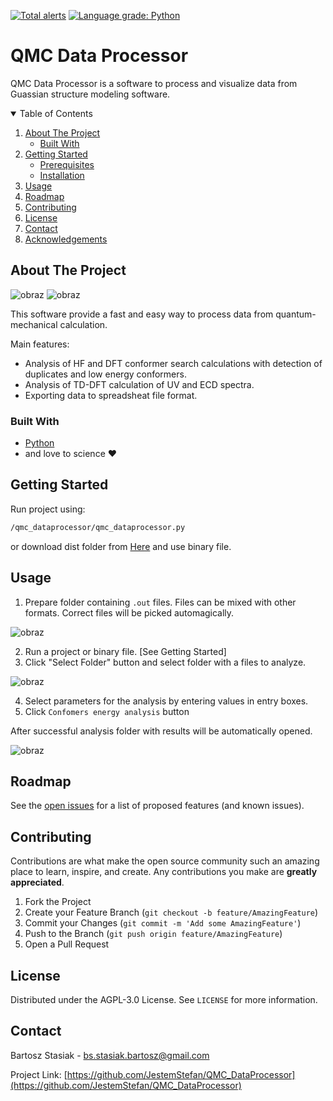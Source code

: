 [![Total alerts](https://img.shields.io/lgtm/alerts/g/JestemStefan/QMC_DataProcessor.svg?logo=lgtm&logoWidth=18)](https://lgtm.com/projects/g/JestemStefan/QMC_DataProcessor/alerts/) [![Language grade: Python](https://img.shields.io/lgtm/grade/python/g/JestemStefan/QMC_DataProcessor.svg?logo=lgtm&logoWidth=18)](https://lgtm.com/projects/g/JestemStefan/QMC_DataProcessor/context:python)


# QMC Data Processor

QMC Data Processor is a software to process and visualize data from Guassian structure modeling software.



<!-- TABLE OF CONTENTS -->
<details open="open">
  <summary>Table of Contents</summary>
  <ol>
    <li>
      <a href="#about-the-project">About The Project</a>
      <ul>
        <li><a href="#built-with">Built With</a></li>
      </ul>
    </li>
    <li>
      <a href="#getting-started">Getting Started</a>
      <ul>
        <li><a href="#prerequisites">Prerequisites</a></li>
        <li><a href="#installation">Installation</a></li>
      </ul>
    </li>
    <li><a href="#usage">Usage</a></li>
    <li><a href="#roadmap">Roadmap</a></li>
    <li><a href="#contributing">Contributing</a></li>
    <li><a href="#license">License</a></li>
    <li><a href="#contact">Contact</a></li>
    <li><a href="#acknowledgements">Acknowledgements</a></li>
  </ol>
</details>



<!-- ABOUT THE PROJECT -->
## About The Project

![obraz](https://user-images.githubusercontent.com/37214990/133004340-a9eb3748-da36-49e9-8771-8f5ae8c29e8f.png)                             ![obraz](https://user-images.githubusercontent.com/37214990/133004346-131518fc-c95e-4639-aab9-307dcfa96c21.png) 

This software provide a fast and easy way to process data from quantum-mechanical calculation.

Main features:
* Analysis of HF and DFT conformer search calculations with detection of duplicates and low energy conformers.
* Analysis of TD-DFT calculation of UV and ECD spectra.
* Exporting data to spreadsheat file format.

### Built With

* [Python](https://www.python.org/)
* and love to science ❤️



<!-- GETTING STARTED -->
## Getting Started

Run project using:
```sh
/qmc_dataprocessor/qmc_dataprocessor.py
```

or download dist folder from [Here](https://github.com/JestemStefan/QMC_DataProcessor/tree/main/dist) and use binary file.


<!-- USAGE EXAMPLES -->
## Usage

1. Prepare folder containing `.out` files. Files can be mixed with other formats. Correct files will be picked automagically.

![obraz](https://user-images.githubusercontent.com/37214990/133004667-4264fd42-7e12-47fd-8c41-00a40d9395a6.png)

2. Run a project or binary file. [See Getting Started]
3. Click "Select Folder" button and select folder with a files to analyze.

![obraz](https://user-images.githubusercontent.com/37214990/133004740-53988c20-84e0-4dd7-90e3-8efce599208b.png)

4. Select parameters for the analysis by entering values in entry boxes.
5. Click `Confomers energy analysis` button

After successful analysis folder with results will be automatically opened.

![obraz](https://user-images.githubusercontent.com/37214990/133004885-97580e92-60a6-4f09-a34b-5a68d96a1a7a.png)




<!-- ROADMAP -->
## Roadmap

See the [open issues](https://github.com/JestemStefan/QMC_DataProcessor/issues) for a list of proposed features (and known issues).



<!-- CONTRIBUTING -->
## Contributing

Contributions are what make the open source community such an amazing place to learn, inspire, and create. Any contributions you make are **greatly appreciated**.

1. Fork the Project
2. Create your Feature Branch (`git checkout -b feature/AmazingFeature`)
3. Commit your Changes (`git commit -m 'Add some AmazingFeature'`)
4. Push to the Branch (`git push origin feature/AmazingFeature`)
5. Open a Pull Request



<!-- LICENSE -->
## License

Distributed under the AGPL-3.0 License. See `LICENSE` for more information.



<!-- CONTACT -->
## Contact

Bartosz Stasiak - [bs.stasiak.bartosz@gmail.com](mailto:bs.stasiak.bartosz@gmail.com)

Project Link: [https://github.com/JestemStefan/QMC_DataProcessor](https://github.com/JestemStefan/QMC_DataProcessor)
